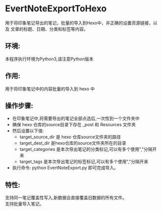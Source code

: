 # EvertNoteExportToHexo
用于将印象笔记导出的笔记，批量的导入到Hexo中，并正确的设置资源链接，以及 文章的标题、日期、分类和标签等内容。


## 环境:
本程序执行环境为Python3,请注意Python版本


## 作用:
用于将印象笔记中的内容批量的导入到 hexo 中


## 操作步骤:
* 在印象笔记中,将需要导出的笔记全部点选后,一次性到一个文件夹中
* 确保 hexo 仓库的source目录下存在 _post 和 Resources 文件夹
* 然后设置以下值:
    * target_source_dir 是 hexo 仓库source文件夹的路径
    * target_dest_dir 是hexo仓库的source文件夹所在的目录
    * target_categories 是本次导出笔记的分类标记,可以有多个使用","分隔开来
    * target_tags 是本次导出笔记的标签标记,可以有多个使用","分隔开来
* 执行命令: python EvertNoteExport.py 即可完成导入。


## 特性:
支持同一笔记覆盖性写入,新数据会直接覆盖旧数据的所有文件。<br>
支持批量导入笔记。<br>
